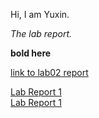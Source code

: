 Hi, I am Yuxin.

*The lab report.*

**bold here**

[link to lab02 report](https://yuxinguo13.github.io/cse15l-lab-reports/lab02.html)

[Lab Report 1](lab-report-1-week-2.html)
<br>
[Lab Report 1](https://yuxinguo13.github.io/cse15l-lab-reports/lab-report-1-week-2.html)
